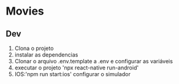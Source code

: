 # Movies

## Dev

1. Clona o projeto
2. instalar as dependencias
3. Clonar o arquivo .env.template a .env e configurar as variáveis
5. executar o projeto 'npx react-native run-android'
5. IOS:'npm run start:ios' configurar o simulador